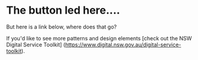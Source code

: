 <h1>The button led here....</h1>

<p>But here is a link below, where does that go?</p>


If you'd like to see more patterns and design elements [check out the NSW Digital Service Toolkit] (https://www.digital.nsw.gov.au/digital-service-toolkit).


